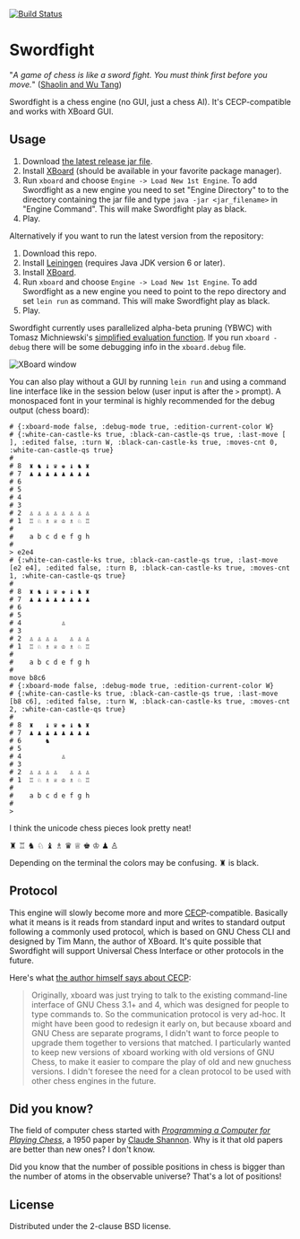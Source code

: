 [![Build Status](https://travis-ci.org/replomancer/Swordfight.svg?branch=master)](https://travis-ci.org/replomancer/Swordfight)

# Swordfight


"*A game of chess is like a sword fight. You must think first before you move.*"
([Shaolin and Wu Tang](https://en.wikipedia.org/wiki/Shaolin_and_Wu_Tang))

Swordfight is a chess engine (no GUI, just a chess AI). It's CECP-compatible and
works with XBoard GUI.


## Usage

1. Download [the latest release jar file](https://github.com/replomancer/Swordfight/releases).
2. Install [XBoard](https://www.gnu.org/software/xboard/) (should be available
   in your favorite package manager).
3. Run `xboard` and choose `Engine -> Load New 1st Engine`.
   To add Swordfight as a new engine you need to set "Engine Directory" to
   to the directory containing the jar file and type `java -jar <jar_filename>`
   in "Engine Command". This will make Swordfight play as black.
4. Play.

Alternatively if you want to run the latest version from the repository:
1. Download this repo.
2. Install [Leiningen](http://leiningen.org/) (requires Java JDK version 6 or
   later).
3. Install [XBoard](https://www.gnu.org/software/xboard/).
4. Run `xboard` and choose `Engine -> Load New 1st Engine`.
   To add Swordfight as a new engine you need to point to the repo directory
   and set `lein run` as command. This will make Swordfight play as black.
5. Play.

Swordfight currently uses parallelized alpha-beta pruning (YBWC) with Tomasz Michniewski's [simplified evaluation function](http://chessprogramming.wikispaces.com/Simplified+evaluation+function). If you run `xboard -debug` there will be some debugging info in the `xboard.debug` file.

![XBoard window](https://raw.githubusercontent.com/replomancer/Swordfight/master/doc/mexican_defense.png)


You can also play without a GUI by running `lein run` and using a command line interface
like in the session below (user input is after the `>` prompt). A monospaced font in your
terminal is highly recommended for the debug output (chess board):

```
# {:xboard-mode false, :debug-mode true, :edition-current-color W}
# {:white-can-castle-ks true, :black-can-castle-qs true, :last-move [     ], :edited false, :turn W, :black-can-castle-ks true, :moves-cnt 0, :white-can-castle-qs true}
#
# 8  ♜ ♞ ♝ ♛ ♚ ♝ ♞ ♜
# 7  ♟ ♟ ♟ ♟ ♟ ♟ ♟ ♟
# 6                 
# 5                 
# 4                 
# 3                 
# 2  ♙ ♙ ♙ ♙ ♙ ♙ ♙ ♙
# 1  ♖ ♘ ♗ ♕ ♔ ♗ ♘ ♖
#
#    a b c d e f g h
#
> e2e4
# {:white-can-castle-ks true, :black-can-castle-qs true, :last-move [e2 e4], :edited false, :turn B, :black-can-castle-ks true, :moves-cnt 1, :white-can-castle-qs true}
#
# 8  ♜ ♞ ♝ ♛ ♚ ♝ ♞ ♜
# 7  ♟ ♟ ♟ ♟ ♟ ♟ ♟ ♟
# 6                 
# 5                 
# 4          ♙      
# 3                 
# 2  ♙ ♙ ♙ ♙   ♙ ♙ ♙
# 1  ♖ ♘ ♗ ♕ ♔ ♗ ♘ ♖
#
#    a b c d e f g h
#
move b8c6
# {:xboard-mode false, :debug-mode true, :edition-current-color W}
# {:white-can-castle-ks true, :black-can-castle-qs true, :last-move [b8 c6], :edited false, :turn W, :black-can-castle-ks true, :moves-cnt 2, :white-can-castle-qs true}
#
# 8  ♜   ♝ ♛ ♚ ♝ ♞ ♜
# 7  ♟ ♟ ♟ ♟ ♟ ♟ ♟ ♟
# 6      ♞          
# 5                 
# 4          ♙      
# 3                 
# 2  ♙ ♙ ♙ ♙   ♙ ♙ ♙
# 1  ♖ ♘ ♗ ♕ ♔ ♗ ♘ ♖
#
#    a b c d e f g h
#
>
```

I think the unicode chess pieces look pretty neat!

♜ ♖ ♞ ♘ ♝ ♗ ♛ ♕ ♚ ♔ ♟ ♙

Depending on the terminal the colors may be confusing. ♜ is black.

## Protocol

This engine will slowly become more and more
[CECP](https://en.wikipedia.org/wiki/Chess_Engine_Communication_Protocol)-compatible.
Basically what it means is it reads from standard input and writes to standard output
following a commonly used protocol, which is based on GNU Chess CLI and designed by
Tim Mann, the author of XBoard. It's quite possible that Swordfight will support
Universal Chess Interface or other protocols in the future.

Here's what [the author himself says about CECP](http://www.open-aurec.com/wbforum/WinBoard/engine-intf.html#4):
> Originally, xboard was just trying to talk to the existing command-line interface of GNU Chess 3.1+ and 4, which was designed for people to type commands to. So the communication protocol is very ad-hoc. It might have been good to redesign it early on, but because xboard and GNU Chess are separate programs, I didn't want to force people to upgrade them together to versions that matched. I particularly wanted to keep new versions of xboard working with old versions of GNU Chess, to make it easier to compare the play of old and new gnuchess versions. I didn't foresee the need for a clean protocol to be used with other chess engines in the future.

## Did you know?

The field of computer chess started with
[*Programming a Computer for Playing Chess*](http://archive.computerhistory.org/projects/chess/related_materials/text/2-0%20and%202-1.Programming_a_computer_for_playing_chess.shannon/2-0%20and%202-1.Programming_a_computer_for_playing_chess.shannon.062303002.pdf),
a 1950 paper by [Claude Shannon](http://en.wikipedia.org/wiki/Claude_Shannon). Why is it that old papers are better than new ones? I don't know.

Did you know that the number of possible positions in chess is bigger than the number of atoms in the observable universe? That's a lot of positions!

## License

Distributed under the 2-clause BSD license.
